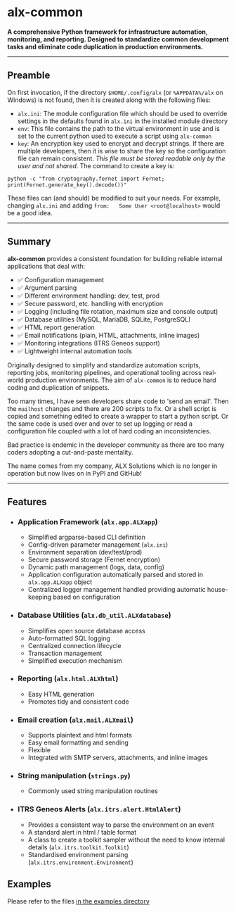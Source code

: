 # alx-common

**A comprehensive Python framework for infrastructure automation, monitoring, and reporting. Designed to standardize common development tasks and eliminate code duplication in production environments.**

---
## Preamble

On first invocation, if the directory `$HOME/.config/alx` 
(or `%APPDATA%/alx` on Windows) is not found, then it is created 
along with the following files:
* `alx.ini`: The module configuration file which should be used to 
override settings in the defaults found in `alx.ini` in the installed 
module directory
* `env`: This file contains the path to the virtual environment in use
and is set to the current python used to execute a script using 
`alx-common`
* `key`: An encryption key used to encrypt and decrypt strings. If
there are multiple developers, then it is wise to share the key so
the configuration file can remain consistent. *This file must be stored
readable only by the user and not shared*. The command to create a key is:
```
python -c "from cryptography.fernet import Fernet; print(Fernet.generate_key().decode())"
```

These files can (and should) be modified to suit your needs. For example,
changing `alx.ini` and adding `from:   Some User <root@localhost>` 
would be a good idea.

---
## Summary

**alx-common** provides a consistent foundation for building reliable internal applications that deal with:

- ✅ Configuration management
- ✅ Argument parsing
- ✅ Different environment handling: dev, test, prod
- ✅ Secure password, etc. handling with encryption
- ✅ Logging (including file rotation, maximum size and console output)
- ✅ Database utilities (MySQL, MariaDB, SQLite, PostgreSQL)
- ✅ HTML report generation
- ✅ Email notifications (plain, HTML, attachments, inline images)
- ✅ Monitoring integrations (ITRS Geneos support)
- ✅ Lightweight internal automation tools

Originally designed to simplify and standardize automation scripts, 
reporting jobs, monitoring pipelines, and operational tooling across 
real-world production environments.  The aim of `alx-common` is to 
reduce hard coding and duplication of snippets. 

Too many times, I have seen developers share code to 'send an email'.
Then the `mailhost` changes and there are 200 scripts to fix. Or
a shell script is copied and something edited to create a wrapper
to start a python script. Or the same code is used over and over to 
set up logging or read a configuration file coupled with a lot of hard
coding an inconsistencies.

Bad practice is endemic in the developer community as there are too
many coders adopting a cut-and-paste mentality.

The name comes from my company, ALX Solutions which is no longer in 
operation but now lives on in PyPI and GitHub!

---

## Features

- ### Application Framework (`alx.app.ALXapp`)
  - Simplified argparse-based CLI definition
  - Config-driven parameter management (`alx.ini`)
  - Environment separation (dev/test/prod)
  - Secure password storage (Fernet encryption)
  - Dynamic path management (logs, data, config)
  - Application configuration automatically parsed 
    and stored in `alx.app.ALXapp` object
  - Centralized logger management handled providing
    automatic house-keeping based on configuration

- ### Database Utilities (`alx.db_util.ALXdatabase`)
  - Simplifies open source database access
  - Auto-formatted SQL logging
  - Centralized connection lifecycle
  - Transaction management
  - Simplified execution mechanism

- ### Reporting (`alx.html.ALXhtml`)
  - Easy HTML generation
  - Promotes tidy and consistent code

- ### Email creation (`alx.mail.ALXmail`)
  - Supports plaintext and html formats
  - Easy email formatting and sending
  - Flexible
  - Integrated with SMTP servers, attachments, and inline images

- ### String manipulation (`strings.py`)
  - Commonly used string manipulation routines

- ### ITRS Geneos Alerts (`alx.itrs.alert.HtmlAlert`)
  - Provides a consistent way to parse the environment on an event
  - A standard alert in html / table format
  - A class to create a toolkit sampler without the
    need to know internal details (`alx.itrs.toolkit.Toolkit`)
  - Standardised environment parsing (`alx.itrs.environment.Environment`)

## Examples

Please refer to the files [in the examples directory](https://github.com/AndrewAPAC/alx-common/tree/main/examples)

